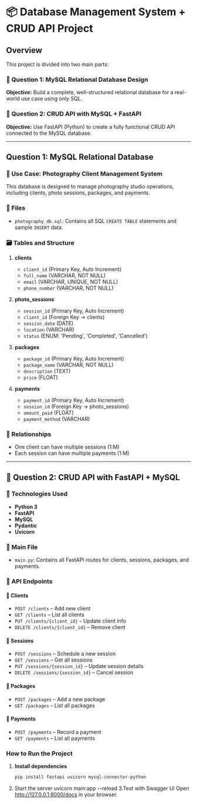 # 📦 Database Management System + CRUD API Project

## Overview

This project is divided into two main parts:

### 🔹 Question 1: MySQL Relational Database Design  
**Objective:** Build a complete, well-structured relational database for a real-world use case using only SQL.

### 🔹 Question 2: CRUD API with MySQL + FastAPI  
**Objective:** Use FastAPI (Python) to create a fully functional CRUD API connected to the MySQL database.

---

## Question 1: MySQL Relational Database

### 🏥 Use Case: Photography Client Management System

This database is designed to manage photography studio operations, including clients, photo sessions, packages, and payments.

### 📁 Files

- `photography_db.sql`: Contains all SQL `CREATE TABLE` statements and sample `INSERT` data.

### 🗃️ Tables and Structure

1. **clients**
   - `client_id` (Primary Key, Auto Increment)
   - `full_name` (VARCHAR, NOT NULL)
   - `email` (VARCHAR, UNIQUE, NOT NULL)
   - `phone_number` (VARCHAR, NOT NULL)

2. **photo_sessions**
   - `session_id` (Primary Key, Auto Increment)
   - `client_id` (Foreign Key → clients)
   - `session_date` (DATE)
   - `location` (VARCHAR)
   - `status` (ENUM: 'Pending', 'Completed', 'Cancelled')

3. **packages**
   - `package_id` (Primary Key, Auto Increment)
   - `package_name` (VARCHAR, NOT NULL)
   - `description` (TEXT)
   - `price` (FLOAT)

4. **payments**
   - `payment_id` (Primary Key, Auto Increment)
   - `session_id` (Foreign Key → photo_sessions)
   - `amount_paid` (FLOAT)
   - `payment_method` (VARCHAR)

### 🔗 Relationships

- One client can have multiple sessions (1:M)
- Each session can have multiple payments (1:M)

---

## 📘 Question 2: CRUD API with FastAPI + MySQL

### 🔧 Technologies Used

- **Python 3**
- **FastAPI**
- **MySQL**
- **Pydantic**
- **Uvicorn**

### 📁 Main File

- `main.py`: Contains all FastAPI routes for clients, sessions, packages, and payments.

### 📌 API Endpoints

#### 🔹 Clients
- `POST /clients` – Add new client
- `GET /clients` – List all clients
- `PUT /clients/{client_id}` – Update client info
- `DELETE /clients/{client_id}` – Remove client

#### 🔹 Sessions
- `POST /sessions` – Schedule a new session
- `GET /sessions` – Get all sessions
- `PUT /sessions/{session_id}` – Update session details
- `DELETE /sessions/{session_id}` – Cancel session

#### 🔹 Packages
- `POST /packages` – Add a new package
- `GET /packages` – List all packages

#### 🔹 Payments
- `POST /payments` – Record a payment
- `GET /payments` – List all payments

###  How to Run the Project

1. **Install dependencies**  
   ```bash
   pip install fastapi uvicorn mysql-connector-python
2. Start the server
   uvicorn main:app --reload
3.Test with Swagger UI
  Open http://127.0.0.1:8000/docs in your browser.
